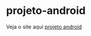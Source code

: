 # projeto-android
Veja o site aqui
<a href="https://systemnegro.github.io/projeto-android/"> projeto android </a>

